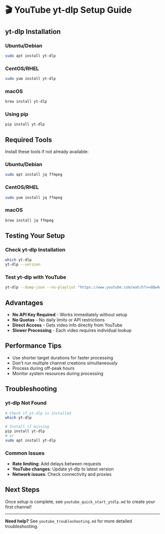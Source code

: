 # 🎬 YouTube yt-dlp Setup Guide

## yt-dlp Installation

### Ubuntu/Debian
```bash
sudo apt install yt-dlp
```

### CentOS/RHEL
```bash
sudo yum install yt-dlp
```

### macOS
```bash
brew install yt-dlp
```

### Using pip
```bash
pip install yt-dlp
```

## Required Tools

Install these tools if not already available:

### Ubuntu/Debian
```bash
sudo apt install jq ffmpeg
```

### CentOS/RHEL
```bash
sudo yum install jq ffmpeg
```

### macOS
```bash
brew install jq ffmpeg
```

## Testing Your Setup

### Check yt-dlp Installation
```bash
which yt-dlp
yt-dlp --version
```

### Test yt-dlp with YouTube
```bash
yt-dlp --dump-json --no-playlist "https://www.youtube.com/watch?v=dQw4w9WgXcQ" | jq '.title'
```

## Advantages

- **No API Key Required** - Works immediately without setup
- **No Quotas** - No daily limits or API restrictions
- **Direct Access** - Gets video info directly from YouTube
- **Slower Processing** - Each video requires individual lookup

## Performance Tips

- Use shorter target durations for faster processing
- Don't run multiple channel creations simultaneously
- Process during off-peak hours
- Monitor system resources during processing

## Troubleshooting

### yt-dlp Not Found
```bash
# Check if yt-dlp is installed
which yt-dlp

# Install if missing
pip install yt-dlp
# or
sudo apt install yt-dlp
```

### Common Issues
- **Rate limiting**: Add delays between requests
- **YouTube changes**: Update yt-dlp to latest version
- **Network issues**: Check connectivity and proxies

## Next Steps

Once setup is complete, see `youtube_quick_start_ytdlp.md` to create your first channel!

---

**Need help?** See `youtube_troubleshooting.md` for more detailed troubleshooting.
